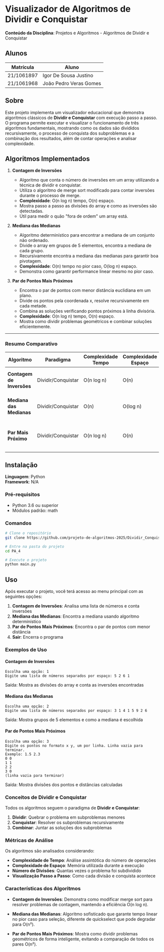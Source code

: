 # Visualizador de Algoritmos de Dividir e Conquistar

**Conteúdo da Disciplina**: Projetos e Algoritmos - Algoritmos de Dividir e Conquistar<br>

## Alunos
|Matrícula | Aluno |
| -- | -- |
| 21/1061897  |  Igor De Sousa Justino |
| 21/1061968  |  João Pedro Veras Gomes |

## Sobre 
Este projeto implementa um visualizador educacional que demonstra algoritmos clássicos de **Dividir e Conquistar** com execução passo a passo. O programa permite executar e visualizar o funcionamento de três algoritmos fundamentais, mostrando como os dados são divididos recursivamente, o processo de conquista dos subproblemas e a combinação dos resultados, além de contar operações e analisar complexidade.

## Algoritmos Implementados

1. **Contagem de Inversões**
   * Algoritmo que conta o número de inversões em um array utilizando a técnica de dividir e conquistar.
   * Utiliza o algoritmo de merge sort modificado para contar inversões durante o processo de merge.
   * **Complexidade**: O(n log n) tempo, O(n) espaço.
   * Mostra passo a passo as divisões do array e como as inversões são detectadas.
   * Útil para medir o quão "fora de ordem" um array está.

2. **Mediana das Medianas**
   * Algoritmo determinístico para encontrar a mediana de um conjunto não ordenado.
   * Divide o array em grupos de 5 elementos, encontra a mediana de cada grupo.
   * Recursivamente encontra a mediana das medianas para garantir boa pivotagem.
   * **Complexidade**: O(n) tempo no pior caso, O(log n) espaço.
   * Demonstra como garantir performance linear mesmo no pior caso.

3. **Par de Pontos Mais Próximos**
   * Encontra o par de pontos com menor distância euclidiana em um plano.
   * Divide os pontos pela coordenada x, resolve recursivamente em cada metade.
   * Combina as soluções verificando pontos próximos à linha divisória.
   * **Complexidade**: O(n log n) tempo, O(n) espaço.
   * Mostra como dividir problemas geométricos e combinar soluções eficientemente.

---

### Resumo Comparativo

| Algoritmo                    | Paradigma        | Complexidade Tempo | Complexidade Espaço | Comentário                                                    |
| ---------------------------- | ---------------- | ------------------ | ------------------- | ------------------------------------------------------------- |
| **Contagem de Inversões**    | Dividir/Conquistar | O(n log n)        | O(n)                | Eficiente para medir desordem em arrays.                     |
| **Mediana das Medianas**     | Dividir/Conquistar | O(n)              | O(log n)            | Garantia de tempo linear no pior caso.                       |
| **Par Mais Próximo**         | Dividir/Conquistar | O(n log n)        | O(n)                | Otimiza problemas geométricos com divisão inteligente.       |

## Instalação 
**Linguagem**: Python<br>
**Framework**: N/A<br>

### Pré-requisitos
- Python 3.6 ou superior
- Módulos padrão: math

### Comandos
```bash
# Clone o repositório
git clone https://github.com/projeto-de-algoritmos-2025/Dividir_Conquistar_Visualizador

# Entre na pasta do projeto
cd PA_4

# Execute o projeto
python main.py
```

## Uso 
Após executar o projeto, você terá acesso ao menu principal com as seguintes opções:

1. **Contagem de Inversões**: Analisa uma lista de números e conta inversões
2. **Mediana das Medianas**: Encontra a mediana usando algoritmo determinístico
3. **Par de Pontos Mais Próximos**: Encontra o par de pontos com menor distância
0. **Sair**: Encerra o programa

### Exemplos de Uso

#### Contagem de Inversões
```
Escolha uma opção: 1
Digite uma lista de números separados por espaço: 5 2 6 1
```
Saída: Mostra as divisões do array e conta as inversões encontradas

#### Mediana das Medianas
```
Escolha uma opção: 2
Digite uma lista de números separados por espaço: 3 1 4 1 5 9 2 6
```
Saída: Mostra grupos de 5 elementos e como a mediana é escolhida

#### Par de Pontos Mais Próximos
```
Escolha uma opção: 3
Digite os pontos no formato x y, um por linha. Linha vazia para terminar.
Exemplo: 1.5 2.3
0 0
1 1
2 2
3 0
(linha vazia para terminar)
```
Saída: Mostra divisões dos pontos e distâncias calculadas


### Conceitos de Dividir e Conquistar
Todos os algoritmos seguem o paradigma de **Dividir e Conquistar**:

1. **Dividir**: Quebrar o problema em subproblemas menores
2. **Conquistar**: Resolver os subproblemas recursivamente  
3. **Combinar**: Juntar as soluções dos subproblemas

### Métricas de Análise
Os algoritmos são analisados considerando:
- **Complexidade de Tempo**: Análise assintótica do número de operações
- **Complexidade de Espaço**: Memória utilizada durante a execução
- **Número de Divisões**: Quantas vezes o problema foi subdividido
- **Visualização Passo a Passo**: Como cada divisão e conquista acontece

### Características dos Algoritmos
- **Contagem de Inversões**: Demonstra como modificar merge sort para resolver problemas de contagem, mantendo a eficiência O(n log n).

- **Mediana das Medianas**: Algoritmo sofisticado que garante tempo linear no pior caso para seleção, diferente de quickselect que pode degradar para O(n²).

- **Par de Pontos Mais Próximos**: Mostra como dividir problemas geométricos de forma inteligente, evitando a comparação de todos os pares O(n²).

